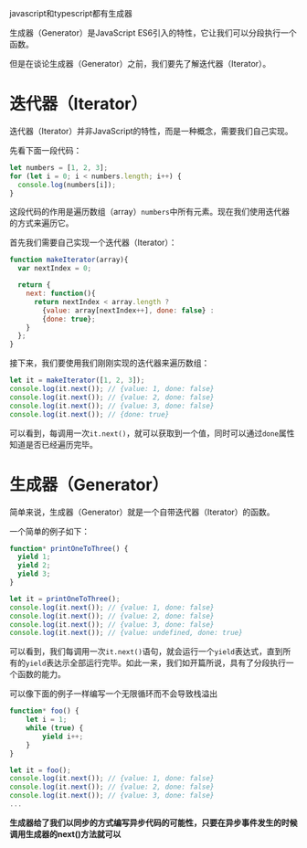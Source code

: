 javascript和typescript都有生成器

生成器（Generator）是JavaScript ES6引入的特性，它让我们可以分段执行一个函数。

但是在谈论生成器（Generator）之前，我们要先了解迭代器（Iterator）。

# 迭代器（Iterator）

迭代器（Iterator）并非JavaScript的特性，而是一种概念，需要我们自己实现。

先看下面一段代码：

```javascript
let numbers = [1, 2, 3];
for (let i = 0; i < numbers.length; i++) {
  console.log(numbers[i]);
}
```

这段代码的作用是遍历数组（array）`numbers`中所有元素。现在我们使用迭代器的方式来遍历它。

首先我们需要自己实现一个迭代器（Iterator）：

```javascript
function makeIterator(array){
  var nextIndex = 0;

  return {
    next: function(){
      return nextIndex < array.length ?
        {value: array[nextIndex++], done: false} :
        {done: true};
    }
  };
}
```

接下来，我们要使用我们刚刚实现的迭代器来遍历数组：

```javascript
let it = makeIterator([1, 2, 3]);
console.log(it.next()); // {value: 1, done: false}
console.log(it.next()); // {value: 2, done: false}
console.log(it.next()); // {value: 3, done: false}
console.log(it.next()); // {done: true}
```

可以看到，每调用一次`it.next()`，就可以获取到一个值，同时可以通过`done`属性知道是否已经遍历完毕。

# 生成器（Generator）

简单来说，生成器（Generator）就是一个自带迭代器（Iterator）的函数。

一个简单的例子如下：

```javascript
function* printOneToThree() {
  yield 1;
  yield 2;
  yield 3;
}

let it = printOneToThree();
console.log(it.next()); // {value: 1, done: false}
console.log(it.next()); // {value: 2, done: false}
console.log(it.next()); // {value: 3, done: false}
console.log(it.next()); // {value: undefined, done: true}
```

可以看到，我们每调用一次`it.next()`语句，就会运行一个`yield`表达式，直到所有的`yield`表达示全部运行完毕。如此一来，我们如开篇所说，具有了分段执行一个函数的能力。



可以像下面的例子一样编写一个无限循环而不会导致栈溢出

```javascript
function* foo() {
    let i = 1;
    while (true) {
        yield i++;
    }
}

let it = foo();
console.log(it.next()); // {value: 1, done: false}
console.log(it.next()); // {value: 2, done: false}
console.log(it.next()); // {value: 3, done: false}
...
```

**生成器给了我们以同步的方式编写异步代码的可能性，只要在异步事件发生的时候调用生成器的next()方法就可以**